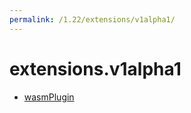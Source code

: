 ```yaml
---
permalink: /1.22/extensions/v1alpha1/
---
```


# extensions.v1alpha1



* [wasmPlugin](wasmPlugin.md)